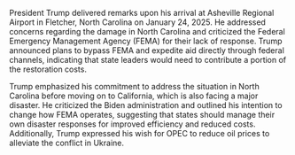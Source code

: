President Trump delivered remarks upon his arrival at Asheville Regional Airport in Fletcher, North Carolina on January 24, 2025. He addressed concerns regarding the damage in North Carolina and criticized the Federal Emergency Management Agency (FEMA) for their lack of response. Trump announced plans to bypass FEMA and expedite aid directly through federal channels, indicating that state leaders would need to contribute a portion of the restoration costs.

Trump emphasized his commitment to address the situation in North Carolina before moving on to California, which is also facing a major disaster. He criticized the Biden administration and outlined his intention to change how FEMA operates, suggesting that states should manage their own disaster responses for improved efficiency and reduced costs. Additionally, Trump expressed his wish for OPEC to reduce oil prices to alleviate the conflict in Ukraine.